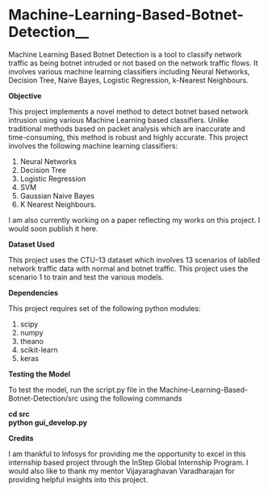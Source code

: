 # Machine-Learning-Based-Botnet-Detection__
Machine Learning Based Botnet Detection is a tool to classify network traffic as being botnet intruded or not based on the network traffic flows. It involves various machine learning classifiers including Neural Networks, Decision Tree, Naive Bayes, Logistic Regression, k-Nearest Neighbours.

<b> Objective </b>

This project implements a novel method to detect botnet based network intrusion using various Machine Learning based classifiers. Unlike traditional methods based on packet analysis which are inaccurate and time-consuming, this method is robust and highly accurate. This project involves the following machine learning classifiers:

1. Neural Networks
2. Decision Tree
3. Logistic Regression
4. SVM
5. Gaussian Naive Bayes
6. K Nearest Neighbours.

I am also currently working on a paper reflecting my works on this project. I would soon publish it here.

<b> Dataset Used </b>

This project uses the CTU-13 dataset which involves 13 scenarios of lablled network traffic data with normal and botnet traffic. This project uses the scenario 1 to train and test the various models.

<b> Dependencies </b>

This project requires set of the following python modules:

1. scipy
2. numpy
3. theano
4. scikit-learn
5. keras

<b> Testing the Model </b>

To test the model, run the script.py file in the Machine-Learning-Based-Botnet-Detection/src using the following commands

<b>     cd src<br>
        python gui_develop.py</b>

<b> Credits </b>

I am thankful to Infosys for providing me the opportunity to excel in this internship based project through the InStep Global Internship Program. I would also like to thank my mentor Vijayaraghavan Varadharajan for providing helpful insights into this project.
